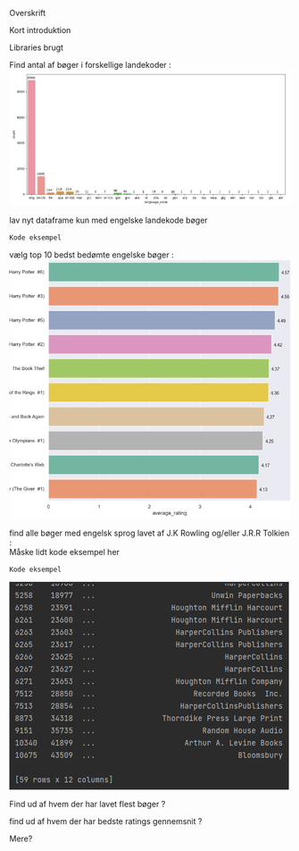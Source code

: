 Overskrift

Kort introduktion

Libraries brugt

Find antal af bøger i forskellige landekoder :<br/>
![](img/language_codes.png)

lav nyt dataframe kun med engelske landekode bøger
````python
Kode eksempel
````

vælg top 10 bedst bedømte engelske bøger :<br/>
![](img/top_rated_eng_books.png)

find alle bøger med engelsk sprog lavet af J.K Rowling og/eller J.R.R Tolkien :<br/>
Måske lidt kode eksempel her <br/>
````python
Kode eksempel
````
![](img/Tolkien_Rowling_books.png)

Find ud af hvem der har lavet flest bøger ?

find ud af hvem der har bedste ratings gennemsnit ?

Mere?